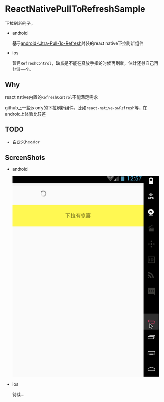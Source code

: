 # ReactNativePullToRefreshSample

下拉刷新例子。

* android

    基于[android-Ultra-Pull-To-Refresh](https://github.com/liaohuqiu/android-Ultra-Pull-To-Refresh)封装的react native下拉刷新组件
    
* ios
    
    暂用`RefreshControl`，缺点是不能在释放手指的时候再刷新，估计还得自己再封装一个。

## Why

react native内置的`RefreshControl`不能满足需求

github上一些js only的下拉刷新组件，比如`react-native-swRefresh`等，在android上体验比较差

## TODO

* 自定义header

## ScreenShots

* android

    ![android](./screenshots/ptr.gif)
    
* ios

    待续...

